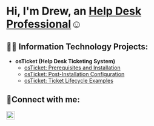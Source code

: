 <h1>Hi, I'm Drew, an <a href="https://linkedin.com/in/Drew">Help Desk Professional</a>☺</h1>

<h2>👨‍💻 Information Technology Projects:</h2>

- <b>osTicket (Help Desk Ticketing System)</b>
  - [osTicket: Prerequisites and Installation](https://github.com/drewdaviscc/osticket-prereqs)
  - [osTicket: Post-Installation Configuration](https://github.com/drewdaviscc/post-install-config)
  - [osTicket: Ticket Lifecycle Examples](https://github.com/drewdaviscc/ticket-lifecycle)

<h2>🤳Connect with me:</h2>

[<img align="left" alt="Drew | LinkedIn" width="22px" src="https://www.linkedin.com/in/drew-davis-0775b2265" />][linkedin]

[linkedin]: [https://linkedin.com/in/Drew](https://www.linkedin.com/in/drew-davis-0775b2265/)
